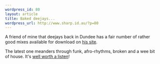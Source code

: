 ```yaml
--- 
wordpress_id: 80
layout: article
title: Baked deejays...
wordpress_url: http://www.sharp.id.au/?p=80
---
```

A friend of mine that deejays back in Dundee has a fair number of rather good mixes available for download on <a href="http://baked.thecooker.net/">his site</a>.

The latest one meanders through funk, afro-rhythms, broken and a wee bit of house. It's <a href="http://thecooker.net/mp3s/baked-Summer05.mp3">well worth a listen</a>!
